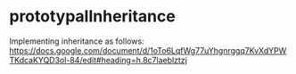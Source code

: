 # prototypalInheritance
Implementing inheritance as follows: https://docs.google.com/document/d/1oTo6LqfWg77uYhgnrggq7KvXdYPWTKdcaKYQD3ol-84/edit#heading=h.8c7laeblztzj
